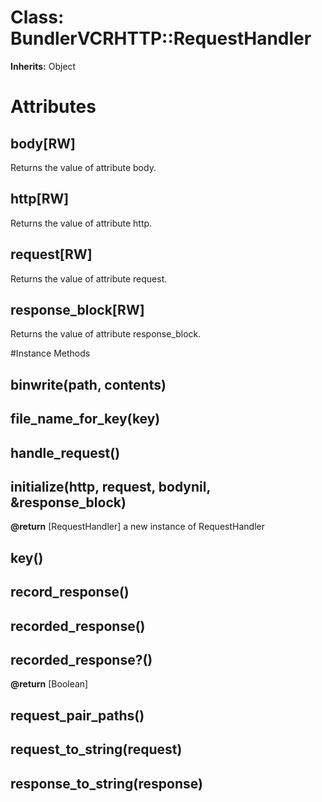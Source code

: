 # Class: BundlerVCRHTTP::RequestHandler
**Inherits:** Object
    



# Attributes
## body[RW] [](#attribute-i-body)
Returns the value of attribute body.

## http[RW] [](#attribute-i-http)
Returns the value of attribute http.

## request[RW] [](#attribute-i-request)
Returns the value of attribute request.

## response_block[RW] [](#attribute-i-response_block)
Returns the value of attribute response_block.


#Instance Methods
## binwrite(path, contents) [](#method-i-binwrite)

## file_name_for_key(key) [](#method-i-file_name_for_key)

## handle_request() [](#method-i-handle_request)

## initialize(http, request, bodynil, &response_block) [](#method-i-initialize)

**@return** [RequestHandler] a new instance of RequestHandler

## key() [](#method-i-key)

## record_response() [](#method-i-record_response)

## recorded_response() [](#method-i-recorded_response)

## recorded_response?() [](#method-i-recorded_response?)

**@return** [Boolean] 

## request_pair_paths() [](#method-i-request_pair_paths)

## request_to_string(request) [](#method-i-request_to_string)

## response_to_string(response) [](#method-i-response_to_string)

